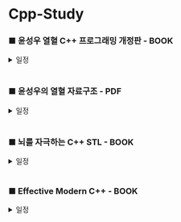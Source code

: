 # Cpp-Study

### ■ 윤성우 열혈 C++ 프로그래밍 개정판 - BOOK
<details> 
  <summary>일정</summary>
◆ 2024-08-01 Start ~ 2024-08-17 Read through Once / 2024-08-21 Read through Twice(Finish Book)
  
- Day01
  - Chapter01 [C언어 기반의 C++ 1]
    - 1~6 Complete
  - Chapter02 [C언어 기반의 C++ 2]
    - 1~3 Complete

- Day02
  - Chapter02
    - 4~6 Complete
      - Page 95~96 - Prac-3 / 책 완독 후 한번 더 풀어보기 (O)
  - Chapter03 [클래스의 기본]
    - 1 ~ing

- Day03
  - Chapter03
    - 1 Complete
    - 2 ~ing

- Day04
  - Chapter03
    - 2~3 Complete
  - Chapter04 [클래스의 완성]
    - 1 Complete
    - 2 ~ing

- Day05
  - Chapter04
    - 2~5 Complete
      - Page 199~201 - Self-Reference의 반환 / 책 완독 후 한번 더 공부하기 (O)
  - Chapter05 [복사 생성자]
    - 1 ~ing

- Day06
  - Chapter05
    - 1~4 Complete
  - Chapter06 [friend와 static 그리고 const]
    - 1~2 Complete
    - 3 ~ing

- Day07
  - Chapter06
    - 3~4 Complete
  - Chapter07 [상속의 이해]
    - 1~3 Complete
    - 4 ~ing

- Day08
  - Chapter07
    - 4~5 Complete
  - Chapter08 [상속과 다형성]
    - 1 Complete
    - 2 ~ing

- Day09
  - Chapter08
    - 2~4 Complete
  - Chapter09 [가상의 원리와 다중상속]
    - 1 ~ing

- Day10
  - Chapter09
    - 1 Complete
    - 2 ~ing

- Day11
  - Chapter09
    - 2~3 Complete
      - Page 394 - OOP Project07 / AccountHandler.cpp 의 소멸자 오류 분석 필요 (O)
        - Day18에서 해결
  - Chapter10 [연산자 오버로딩 1]
    - 1~4 Complete
  - Chapter11 [연산자 오버로딩 2]
    - 1 ~ing

- Day12
  - Chapter11
    - 1~4 Complete
      - Page 468 - Prac-2-2 / 책 완독 후 풀어보기 (O)
      - Page 469~493 - 11-3 / 책 완독 후 공부하기 (O)
    - Fix Chapter09 - 3.OOP Project07
      - 앞으로 추가되는 OOP Project는 위 폴더에서 수정작업 하기
        - 수정할때마다 version별로 표시
      - Update ver0.8
      - Add AccountArray.cpp
      - Add AccountArray.h
  - Chapter12 [String 클래스의 디자인]
    - 1 ~ing

- Day13
  - Chapter12
    - 1~3 Complete
    - Fix OOP Project
      - Update ver0.9
      - Add String.h, String.cpp
      - Fix Account.h, NormalAccont.h, HighCreditAccount.h, Account.cpp, AccountHandler.cpp
  - Chapter13 [템플릿 1]
    - 1~3 Complete
      - Page 552~553 - Prac-2 / Day12의 11-3 완독 후 풀어보기 (O)
    - Fix OOP Project
      - Update ver0.10
      - Add BoundCheckArray.h
      - Fix AccountHandler.h
      - Del AccountArray.h, AccountArray.cpp
  - Chapter14 [템플릿 2]
    - 1 ~ing

- Day14
  - Chapter14
    - 1~4 Complete
  - Chapter15 [예외처리]
    - 1~6 Complete
    - Fix OOP Project
      - Update ver0.11
      - Add AccountException.h
      - Fix NormalAccount.h, HighCreditAccount.h, Account.cpp, AccountHandler.cpp
  - Chapter16 [C++ 형 변환 연산자와 맺는 글]
    - 1 ~ing

- Day15
  - Chapter16
    - 1~2 Complete
  - Book read through Once / Start One more read

- Day16
  - Day2, Day5 Complete
  - Day12 ~ing

- Day17
  - Day12 Chapter11-3 ~ing

- Day18
  - Day12 Chapter11 Page 469~493 - 11-3 Complete
  - Day13 Chapter13 Page 552~553 - Prac-2 Complete
  - Fix OOP Project
    - Update ver1.0
    - Day11 AccountHandler.cpp 의 소멸자 오류 분석 필요 : Account.h의 Deposit함수를 가상함수로 선언하지 않아서 작동 오류 발생
    - Finish OOP Project
  - Book read through Twice / Finish Book

</details>
</br>


### ■ 윤성우의 열혈 자료구조 - PDF
<details>
  <summary>일정</summary>
◆ 2024-08-22 Start ~ 

- Day01
  - Chapter01 [자료구조와 알고리즘의 이해]
    - 순차탐색 / 이진탐색 Complete
    - 빅오 표기법 Complete
  - Chapter02 [재귀]
    - 이진탐색 재귀 Complete
    - 하노이타워 ~ing
   
- Day02
  - Chapter02
    - 하노이타워 Complete / 비선형 자료구조 공부 전 다시 보기 (O)

- Day03
  - Chapter03 [연결 리스트 1]
    - 추상 자료형 Complete
    - 배열을 이용한 리스트 구현 Complete

- Day04
  - Chapter04 [연결 리스트 2]
    - 연결리스트의 개념적인 이해 Complete

- Day05
  - Chapter04
    - 단순연결리스트의 ADT와 구현 Complete
    - 연결 리스트의 정렬 삽입의 구현 Complete / 비선형 자료구조 공부 전 다시 보기 (O)

- Day06
  - Chapter05 [연결 리스트 3]
    - 원형 리스트 Complete
    - 양방향 연결 리스트 ~ing
      - DBDLinkedList.c 구현 ~ing

- Day07
  - Chapter05
    - 양방향 연결 리스트 Complete
      - DBDLinkedList.c 구현 Complete
  - Chapter06 [스택]
    - 스택의 이해와 ADT 정의 Complete
    - 스택의 배열 기반 구현 Complete
    - 스택의 연결 리스트 기반 구현 ~ing
      - CLLBaseStack.c 구현 ~ing

- Day08
  - Chapter06
    - 스택의 연결 리스트 기반 구현 Complete
      - CLLBaseStack.c 구현 Complete
    - 계산기 프로그램 구현 Complete
  - Chapter07 [큐]
    - 큐의 이해와 ADT 정의 Complete
    - 큐의 배열 기반 구현 Complete
    - 큐의 연결 리스트 기반 구현 Complete
    - 큐의 활용 Complete
    - 덱(Deque)의 이해와 구현 Complete
  - 비선형 자료구조 시작 전 선형 자료구조들 다시 한번 복습해보기 (O)

- Day09
  - Chapter08 [트리] - 비선형 자료구조
    - 트리의 개요 Complete
    - 이진 트리의 구현 Complete
    - 이진 트리의 순회(Traversal) Complete
    - 수식 트리(Expression Tree)의 구현 Complete
      - ExpressionTree 폴더 코드들 분석하기 (O)

- Day10
  - Chapter09 [우선순위 큐(Priority Queue)와 힙(Heap)]
    - 우선순위 큐의 이해 Complete
    - 힙의 구현과 우선순위 큐의 완성 Complete
  - Chapter10 [정렬(Sorting)]
    - 단순한 정렬 알고리즘 Complete
      - 버블정렬 Complete
      - 선택정렬 Complete
      - 삽입정렬 Complete
    - 복잡하지만 효율적인 정렬 알고리즘 ~ing
      - 힙정렬 Complete
      - 병합정렬 Complete
      - 퀵정렬 ~ing 9번영상

- Day11
  - Chapter10
    - 복잡하지만 효율적인 정렬 알고리즘 Complete
      - 퀵정렬 Complete
      - 기수정렬 Complete

- Day12
  - Chapter11 [탐색(Search) 1]
    - 탐색의 이해와 보간 탐색 Complete
    - 이진 탐색 트리 Complete
  - Chapter12 [탐색(Search) 2]
    - 균형 잡힌 이진 탐색 트리: AVL 트리의 이해 Complete
    - 균형 잡힌 이진 탐색 트리: AVL 트리의 구현 Complete
      - AVL 트리 삽입 과정에서의 리밸런싱 기능에 대한 완성 Complete
  - Chapter13 [테이블(Table)과 해쉬(Hash)]
    - 빠른 탐색을 보이는 해쉬 테이블 ~ing 2번영상

- Day13
  - Chapter13
    - 빠른 탐색을 보이는 해쉬 테이블 Complete
    - 충돌(Collision) 문제의 해결책 Complete



</details>
</br>


### ■ 뇌를 자극하는 C++ STL - BOOK
<details>
  <summary>일정</summary>
◆ 2024-08-25 Start ~ 

- Day01
  - Chapter01 [STL을 학습하기 전 꼭 알아야할 C++ 문법]
    - Section 1~5 Complete
    - Section 6 ~ing

- Day02
  - Chapter01
    - Section 6~7 Complete
    - Prac Complete
  - Chapter02 [함수 포인터]
    - Section 1 Complete

- Day03
  - Chapter02
    - Section 2~3 Complete
  - Chapter03 [함수 객체]
    - Section 1~2 Complete
    - Prac Complete
  - Chapter04 [템플릿]
    - Section 1~3 Complete
    - Prac Complete
  - Chapter05 [STL 소개]
    - Section 1 Complete
    - Section 2 ~ing

- Day04
  - Chapter05
    - Section 2 Complete / Prac 다시 풀어보기 (-)



</details>
</br>


### ■ Effective Modern C++ - BOOK
<details>
  <summary>일정</summary>
◆ 2024-??-?? Start ~ 
  



</details>
</br>
